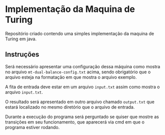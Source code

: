 # Implementação da Maquina de Turing 

Repositório criado contendo uma simples implementação da maquina de Turing em java. 

## Instruções

Será necessário apresentar uma configuração dessa máquina como mostra no arquivo ``mt-dual-balance-config.txt`` acima, sendo obrigatório que o arquivo esteja na formatação em que mostra o arquivo exemplo. 

A fita de entrada deve estar em um arquivo ``input.txt`` assim como mostra o arquivo ``input.txt``.

O resultado será apresentado em outro arquivo chamado 
``output.txt`` que estará localizado no mesmo diretório que o arquivo de entrada.

Durante a execução do programa será perguntado se quiser que mostre as transições em seu funcionamento, que aparecerá via cmd em que o programa estiver rodando.
